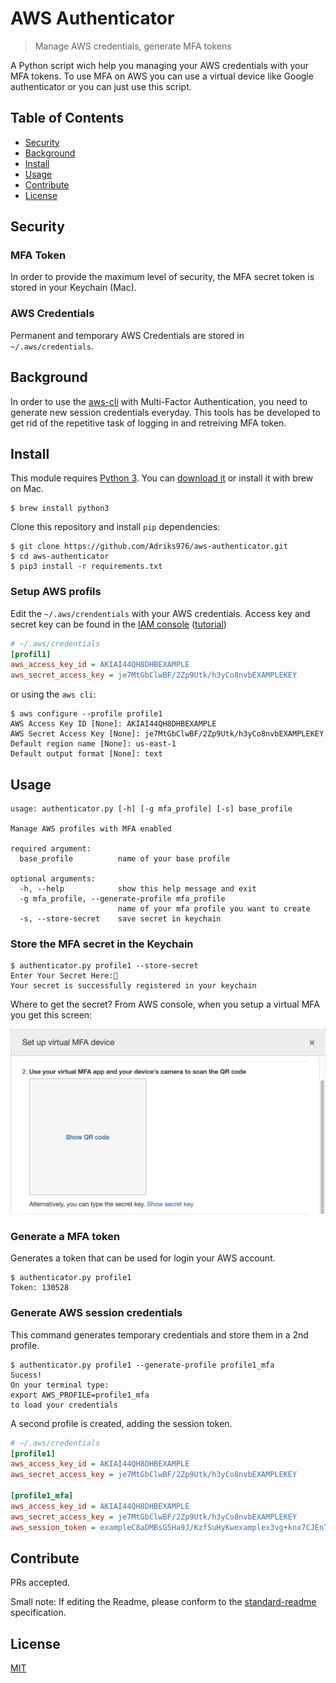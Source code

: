 # AWS Authenticator

> Manage AWS credentials, generate MFA tokens

A Python script wich help you managing your AWS credentials with your MFA tokens.
To use MFA on AWS you can use a virtual device like Google authenticator or you can just use this script.

## Table of Contents

- [Security](#security)
- [Background](#background)
- [Install](#install)
- [Usage](#usage)
- [Contribute](#contribute)
- [License](#license)

## Security

### MFA Token

In order to provide the maximum level of security, the MFA secret token is stored in your Keychain (Mac).

### AWS Credentials

Permanent and temporary AWS Credentials are stored in `~/.aws/credentials`.

## Background

In order to use the [aws-cli](https://aws.amazon.com/cli/) with Multi-Factor Authentication, you need to generate new session credentials everyday. This tools has be developed to get rid of the repetitive task of logging in and retreiving MFA token.

## Install

This module requires [Python 3](https://www.python.org/downloads/).
You can [download it](https://www.python.org/downloads/) or install it with brew on Mac.

```
$ brew install python3
```

Clone this repository and install `pip` dependencies:

```
$ git clone https://github.com/Adriks976/aws-authenticator.git
$ cd aws-authenticator
$ pip3 install -r requirements.txt
```

### Setup AWS profils

Edit the `~/.aws/crendentials` with your AWS credentials. Access key and secret key can be found in the [IAM console](https://console.aws.amazon.com/iam/home?#home) ([tutorial](https://docs.aws.amazon.com/cli/latest/userguide/cli-chap-getting-started.html))

```ini
# ~/.aws/credentials
[profil1]
aws_access_key_id = AKIAI44QH8DHBEXAMPLE
aws_secret_access_key = je7MtGbClwBF/2Zp9Utk/h3yCo8nvbEXAMPLEKEY
```

or using the `aws cli`:

```
$ aws configure --profile profile1
AWS Access Key ID [None]: AKIAI44QH8DHBEXAMPLE
AWS Secret Access Key [None]: je7MtGbClwBF/2Zp9Utk/h3yCo8nvbEXAMPLEKEY
Default region name [None]: us-east-1
Default output format [None]: text
```

## Usage

```
usage: authenticator.py [-h] [-g mfa_profile] [-s] base_profile

Manage AWS profiles with MFA enabled

required argument:
  base_profile          name of your base profile

optional arguments:
  -h, --help            show this help message and exit
  -g mfa_profile, --generate-profile mfa_profile
                        name of your mfa profile you want to create
  -s, --store-secret    save secret in keychain
```

### Store the MFA secret in the Keychain

```
$ authenticator.py profile1 --store-secret
Enter Your Secret Here:🔑
Your secret is successfully registered in your keychain
```

Where to get the secret?
From AWS console, when you setup a virtual MFA you get this screen:

![Alt text](get_secret.jpg?raw=true "Get secret")


### Generate a MFA token

Generates a token that can be used for login your AWS account.

```
$ authenticator.py profile1
Token: 130528
```

### Generate AWS session credentials

This command generates temporary credentials and store them in a 2nd profile.

```
$ authenticator.py profile1 --generate-profile profile1_mfa
Sucess!
On your terminal type:
export AWS_PROFILE=profile1_mfa
to load your credentials
```

A second profile is created, adding the session token.

```ini
# ~/.aws/credentials
[profile1]
aws_access_key_id = AKIAI44QH8DHBEXAMPLE
aws_secret_access_key = je7MtGbClwBF/2Zp9Utk/h3yCo8nvbEXAMPLEKEY

[profile1_mfa]
aws_access_key_id = AKIAI44QH8DHBEXAMPLE
aws_secret_access_key = je7MtGbClwBF/2Zp9Utk/h3yCo8nvbEXAMPLEKEY
aws_session_token = exampleC8aDMBsG5Ha9J/KzfSuHyKwexamplex3vg+knx7CJEnTSGGf3pmEWFuMS3dLUWlVgmIGaIv6ELrL/7ZVfVPIwOgGi8JrBX9UpI9VCHCnX+Ogb0TyiZasLsaFP9k1cFXBTiHve1agOW7b8IWVUzexample1C112M2gjxOEk9oFxgqGfZVHp7Zk4R6iTgQ9HckxoIZ/c4vhwL6Sfexamplefc3FOGgZhlcMFSrIr5tUwHeLRoOYqtzJDGMAsaoTyrvKJHttdQF
```

## Contribute

PRs accepted.

Small note: If editing the Readme, please conform to the [standard-readme](https://github.com/RichardLitt/standard-readme) specification.

## License

[MIT](LICENSE)
